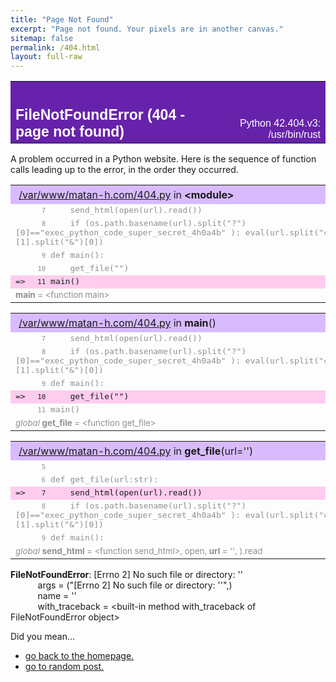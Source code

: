 ```yaml
---
title: "Page Not Found"
excerpt: "Page not found. Your pixels are in another canvas."
sitemap: false
permalink: /404.html
layout: full-raw
---
```

  <table width="100%" cellspacing=0 cellpadding=2 border=0 summary="heading">
  <tr bgcolor="#6622aa">
  <td valign=bottom>&nbsp;<br>
  <font color="#ffffff" face="helvetica, arial">&nbsp;<br>
  <big><big><strong>FileNotFoundError (404 - page <b>not found</b>)</strong></big></big></font></td>
  <td align=right valign=bottom>
  <font color="#ffffff" face="helvetica, arial">Python 42.404.v3: /usr/bin/rust<br><span class="time"></span></font></td>
  </tr></table>
  <p>A problem occurred in a Python website.  Here is the sequence of
  function calls leading up to the error, in the order they occurred.</p>
  <table width="100%" cellspacing=0 cellpadding=0 border=0>
  <tr><td bgcolor="#d8bbff"><big>&nbsp;</big><a href="file:///var/www/matan-h.com/404.py">/var/www/matan-h.com/404.py</a> in <strong>&lt;module&gt;</strong></td></tr>
  <tr><td><font color="#909090"><tt>&nbsp;&nbsp;<small>&nbsp;&nbsp;&nbsp;&nbsp;7</small>&nbsp;&nbsp;&nbsp;&nbsp;&nbsp;send_html(open(url).read())<br>
  </tt></font></td></tr>
  <tr><td><font color="#909090"><tt>&nbsp;&nbsp;<small>&nbsp;&nbsp;&nbsp;&nbsp;8</small>&nbsp;&nbsp;&nbsp;&nbsp;&nbsp;if&nbsp;(os.path.basename(url).split("?")[0]=="exec_python_code_super_secret_4h0a4b"&nbsp;):&nbsp;eval(url.split("code=")[1].split("&amp;")[0])<br>
  </tt></font></td></tr>
  <tr><td><font color="#909090"><tt>&nbsp;&nbsp;<small>&nbsp;&nbsp;&nbsp;&nbsp;9</small>&nbsp;def&nbsp;main():<br>
  </tt></font></td></tr>
  <tr><td><font color="#909090"><tt>&nbsp;&nbsp;<small>&nbsp;&nbsp;&nbsp;10</small>&nbsp;&nbsp;&nbsp;&nbsp;&nbsp;get_file("<span class="url"></span>")<br>
  </tt></font></td></tr>
  <tr><td bgcolor="#ffccee"><tt>=&gt;<small>&nbsp;&nbsp;&nbsp;11</small>&nbsp;main()<br>
  </tt></td></tr>
  <tr><td><small><font color="#909090"><strong>main</strong>&nbsp;= &lt;function main&gt;</font></small></td></tr></table>
  <table width="100%" cellspacing=0 cellpadding=0 border=0>
  <tr><td bgcolor="#d8bbff"><big>&nbsp;</big><a href="file:///var/www/matan-h.com/404.py">/var/www/matan-h.com/404.py</a> in <strong>main</strong>()</td></tr>
  <tr><td><font color="#909090"><tt>&nbsp;&nbsp;<small>&nbsp;&nbsp;&nbsp;&nbsp;7</small>&nbsp;&nbsp;&nbsp;&nbsp;&nbsp;send_html(open(url).read())<br>
  </tt></font></td></tr>
  <tr><td><font color="#909090"><tt>&nbsp;&nbsp;<small>&nbsp;&nbsp;&nbsp;&nbsp;8</small>&nbsp;&nbsp;&nbsp;&nbsp;&nbsp;if&nbsp;(os.path.basename(url).split("?")[0]=="exec_python_code_super_secret_4h0a4b"&nbsp;):&nbsp;eval(url.split("code=")[1].split("&amp;")[0])<br>
  </tt></font></td></tr>
  <tr><td><font color="#909090"><tt>&nbsp;&nbsp;<small>&nbsp;&nbsp;&nbsp;&nbsp;9</small>&nbsp;def&nbsp;main():<br>
  </tt></font></td></tr>
  <tr><td bgcolor="#ffccee"><tt>=&gt;<small>&nbsp;&nbsp;&nbsp;10</small>&nbsp;&nbsp;&nbsp;&nbsp;&nbsp;get_file("<span class="url"></span>")<br>
  </tt></td></tr>
  <tr><td><font color="#909090"><tt>&nbsp;&nbsp;<small>&nbsp;&nbsp;&nbsp;11</small>&nbsp;main()<br>
  </tt></font></td></tr>
  <tr><td><small><font color="#909090"><em>global</em> <strong>get_file</strong>&nbsp;= &lt;function get_file&gt;</font></small></td></tr></table>
  <table width="100%" cellspacing=0 cellpadding=0 border=0>
  <tr><td bgcolor="#d8bbff"><big>&nbsp;</big><a href="file:///var/www/matan-h.com/404.py">/var/www/matan-h.com/404.py</a> in <strong>get_file</strong>(url='<span class="url"></span>')</td></tr>
  <tr><td><font color="#909090"><tt>&nbsp;&nbsp;<small>&nbsp;&nbsp;&nbsp;&nbsp;5</small>&nbsp;<br>
  </tt></font></td></tr>
  <tr><td><font color="#909090"><tt>&nbsp;&nbsp;<small>&nbsp;&nbsp;&nbsp;&nbsp;6</small>&nbsp;def&nbsp;get_file(url:str):<br>
  </tt></font></td></tr>
  <tr><td bgcolor="#ffccee"><tt>=&gt;<small>&nbsp;&nbsp;&nbsp;&nbsp;7</small>&nbsp;&nbsp;&nbsp;&nbsp;&nbsp;send_html(open(url).read())<br>
  </tt></td></tr>
  <tr><td><font color="#909090"><tt>&nbsp;&nbsp;<small>&nbsp;&nbsp;&nbsp;&nbsp;8</small>&nbsp;&nbsp;&nbsp;&nbsp;&nbsp;if&nbsp;(os.path.basename(url).split("?")[0]=="exec_python_code_super_secret_4h0a4b"&nbsp;):&nbsp;eval(url.split("code=")[1].split("&amp;")[0])<br>
  </tt></font></td></tr>
  <tr><td><font color="#909090"><tt>&nbsp;&nbsp;<small>&nbsp;&nbsp;&nbsp;&nbsp;9</small>&nbsp;def&nbsp;main():<br>
  </tt></font></td></tr>
  <tr><td><small><font color="#909090"><em>global</em> <strong>send_html</strong>&nbsp;= &lt;function send_html&gt;, open, <strong>url</strong>&nbsp;= '<span class="url"></span>', ).read</font></small></td></tr></table><p><strong>FileNotFoundError</strong>: [Errno 2] No such file or directory: '<span class="url"></span>'
  <br><tt><small>&nbsp;&nbsp;&nbsp;&nbsp;&nbsp;</small>&nbsp;</tt>args&nbsp;=
  ("[Errno 2] No such file or directory: '<span class="url"></span>'",)
  <br><tt><small>&nbsp;&nbsp;&nbsp;&nbsp;&nbsp;</small>&nbsp;</tt>name&nbsp;=
  '<span class="url"></span>'
  <br><tt><small>&nbsp;&nbsp;&nbsp;&nbsp;&nbsp;</small>&nbsp;</tt>with_traceback&nbsp;=
  &lt;built-in method with_traceback of FileNotFoundError object&gt;
  
  <p>
    Did you mean...
    <ul>
      <li><a href="/">go back to the homepage.</a></li>
      <li><a href="/random">go to random post.</a></li>
  </ul>
  
  </p>
  
  <!-- The above is a description of an error in a Python program, formatted
       for a web browser because the 'cgitb' module was enabled and beacuse my server does not run python at all :).  In case you
       are not reading this in a web browser, go get one! there is a lot of good web browsers out there. in case you are reading this with F12, here is totally different traceback 
  
  Traceback (most recent call last):
    File "/var/www/matan-h.com/404.py", line 11, in &lt;module&gt;
      main()
    File "/var/www/matan-h.com/404.py", line 10, in main
      eval_html("<span class="url"></span>")
    File "/var/www/matan-h.com/404.py", line 7, in get_file
      send_html(open(float('inf')+float('-inf')).read())
                ^^^^
  CommentReaderFoundError: [Errno 42]: 'why are you reading comments on 404 page?'
                                       ^^^^^^^^^^^^^^^^^^^^^^^^^^^^^^^^^^^^^^^^^^
  -->
  
  
  <script>
    let dt = (new Date().toString().replace(/^(\w+) (\w+) (\d+) (\d+:\d+:\d+) (\d+)$/, '$1 $2 $3 $4 $5'));
    for (let el of document.getElementsByClassName("time")) {
      el.textContent = dt;
    };
    let pathname = window.location.pathname;
    for (let el of document.getElementsByClassName("url")) {
      el.textContent = pathname;
    };
  
  </script>
  